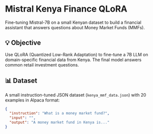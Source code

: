 # Mistral Kenya Finance QLoRA

Fine-tuning Mistral-7B on a small Kenyan dataset to build a financial assistant that answers questions about Money Market Funds (MMFs).

## 💡 Objective
Use QLoRA (Quantized Low-Rank Adaptation) to fine-tune a 7B LLM on domain-specific financial data from Kenya. The final model answers common retail investment questions.

## 📊 Dataset
A small instruction-tuned JSON dataset (`kenya_mmf_data.json`) with 20 examples in Alpaca format:
```json
{
  "instruction": "What is a money market fund?",
  "input": "",
  "output": "A money market fund in Kenya is..."
}
